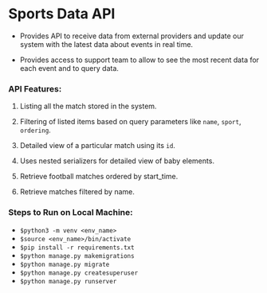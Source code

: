 # Sports Data API

- Provides API to receive data from external providers and update our system with the latest data about events in real time.

- Provides access to support team to allow to see the most recent data for each event and to query data.

### API Features:

1. Listing all the match stored in the system.

2. Filtering of listed items based on query parameters like `name`, `sport`, `ordering`.

3. Detailed view of a particular match using its `id`.

4. Uses nested serializers for detailed view of baby elements.

5. Retrieve football matches ordered by start_time.

6. Retrieve matches filtered by name.

### Steps to Run on Local Machine:

- `$python3 -m venv <env_name>`
- `$source <env_name>/bin/activate`
- `$pip install -r requirements.txt`
- `$python manage.py makemigrations`
- `$python manage.py migrate`
- `$python manage.py createsuperuser`
- `$python manage.py runserver`